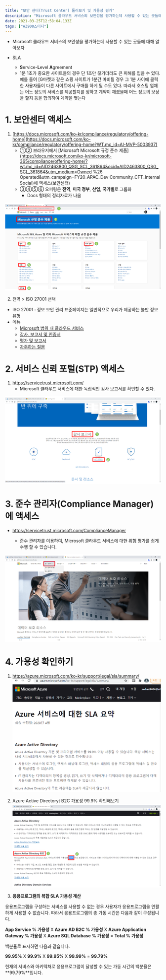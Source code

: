 ```yaml
---
title: "보안 센터(Trust Center) 둘러보기 및 가용성 평가"
description: "Microsoft 클라우드 서비스의 보안성을 평가하는데 사용할 수 있는 곳들에 대해 알아보자SLA Service-Level Agreement1분 1초가 중요한 사이트들의 경우 단 1초만 끊기더라도 큰 피해를 입을 수 있다. 예를 들어 \[G마켓과 같은 쇼핑 사이트가 1"
date: 2021-03-25T12:58:04.133Z
tags: ["AZ900스터디"]
---
```

- Microsoft 클라우드 서비스의 보안성을 평가하는데 사용할 수 있는 곳들에 대해 알아보자

- SLA 
  - **S**ervice-**L**evel **A**greement
  - 1분 1초가 중요한 사이트들의 경우 단 1초만 끊기더라도 큰 피해를 입을 수 있다. 예를 들어 [G마켓과 같은 쇼핑 사이트가 1분간 마비될 경우 그 1분 사이에 클릭한 사용자들이 다른 사이트에서 구매를 하게 될 수도 있다. 따라서 호스팅 업체는 어느 정도의 서비스를 제공할지를 정하고 계약이 깨졌을때 어느 정도의 보상을 할지 등을 합의하여 계약을 맺는다



# 1. 보안센터 액세스

1. [https://docs.microsoft.com/ko-kr/compliance/regulatory/offering-home](https://docs.microsoft.com/ko-kr/compliance/regulatory/offering-home?WT.mc_id=AI-MVP-5003937)
   - ①② 브라우저에서 [Microsoft Microsoft 규정 준수 제품](https://docs.microsoft.com/ko-kr/microsoft-365/compliance/offering-home/?wt.mc_id=AID2463800_QSG_SCL_361864&ocid=AID2463800_QSG_SCL_361864&utm_medium=Owned %26 Operated&utm_campaign=FY20_APAC_Dev Community_CFT_Internal Social)에 액세스(보안센터)
   - ③④⑤⑥ 오퍼링은 **전역**, **미국 정부**, **산업**, **국가별**로 그룹화
     - Docs 형태의 정리자료가 나옴

![](../images/17d5befc-9786-44dc-8dd8-1b27996b2b37-18_-_%EB%B3%B4%EC%95%88_%EC%84%BC%ED%84%B0_%EB%91%98%EB%9F%AC%EB%B3%B4%EA%B8%B0-001.png)

2.  전역 > ISO 27001 선택

   - ISO 27001 : 정보 보안 관리 표준페이지는 일반적으로 우리가 제공하는 불만 정보 유형
   - 메뉴
     - [Microsoft 범위 내 클라우드 서비스](https://docs.microsoft.com/ko-kr/compliance/regulatory/offering-iso-27001#microsoft-in-scope-cloud-services)
     - [감사, 보고서 및 인증서](https://docs.microsoft.com/ko-kr/compliance/regulatory/offering-iso-27001#audits-reports-and-certificates)
     - [평가 및 보고서](https://docs.microsoft.com/ko-kr/compliance/regulatory/offering-iso-27001#assessments-and-reports)
     - [자주하는 질문](https://docs.microsoft.com/ko-kr/compliance/regulatory/offering-iso-27001#frequently-asked-questions)

   

   

# 2. 서비스 신뢰 포털(STP) 액세스

1. https://servicetrust.microsoft.com/
   - Microsoft 클라우드 서비스에 대한 독립적인 감사 보고서를 확인할 수 있다.


![](../images/cf62737e-17ca-4c93-b683-e2da76c1fc22-18_-_%EB%B3%B4%EC%95%88_%EC%84%BC%ED%84%B0_%EB%91%98%EB%9F%AC%EB%B3%B4%EA%B8%B0-005.png)




# 3. 준수 관리자(Compliance Manager)에 액세스

- https://servicetrust.microsoft.com/ComplianceManager

  - 준수 관리자를 이용하여, Microsoft 클라우드 서비스에 대한 위험 평가를 쉽게 수행 할 수 있습니다. 


![](../images/88e23f29-94f6-4ac4-8a6c-f1c4336231ea-18_-_%EB%B3%B4%EC%95%88_%EC%84%BC%ED%84%B0_%EB%91%98%EB%9F%AC%EB%B3%B4%EA%B8%B0-009.png)
    
    
# 4. 가용성 확인하기
1. https://azure.microsoft.com/ko-kr/support/legal/sla/summary/
![](../images/8240e5c2-3da5-4253-a1ba-f7df51b85ed4-image-20210325205850742.png)


2. Azure Active Directoryt B2C 가용성 99.9% 확인해보기
![](../images/b63ebfc6-7627-46af-89a4-9b6e4d7222ca-22_-_%EB%B3%B5%ED%95%A9_SLA_%EA%B3%84%EC%82%B0-028.png)


3. **응용프로그램의 복합 SLA 가용성 계산**

  응용프로그램을 구성하는 서비스를 사용할 수 없는 경우 사용자가 응용프로그램을 언활하게 사용할 수 없습니다. 따라서 응용프로그램의 총 가동 시간은 다음과 같이 구성됩니다.

  **App Service % 가용성** X **Azure AD B2C % 가용성** X **Azure Application Gateway % 가용성** X **Azure SQL Database % 가용성** = **Total % 가용성**

  백분율로 표시하면 다음과 같습니다.

  **99.95%** X **99.9%** X **99.95%** X **99.99%** = **99.79%**

  현재의 서비스와 아키텍처로 응용프로그램이 달성할 수 있는 가동 시간의 백분율은   **99.79%**입니다.

